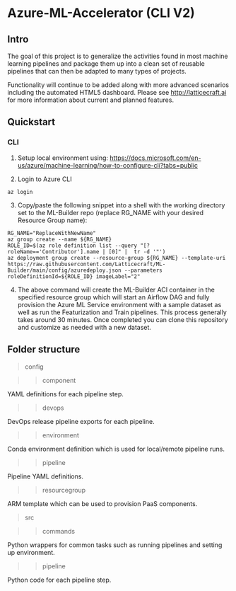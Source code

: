 # Azure-ML-Accelerator (CLI V2)

## Intro

The goal of this project is to generalize the activities found in most machine learning pipelines and package them up into a clean set of reusable pipelines that can then be adapted to many types of projects.

Functionality will continue to be added along with more advanced scenarios including the automated HTML5 dashboard.  Please see http://latticecraft.ai for more information about current and planned features.

## Quickstart

### CLI

1. Setup local environment using: https://docs.microsoft.com/en-us/azure/machine-learning/how-to-configure-cli?tabs=public

2. Login to Azure CLI
~~~
az login
~~~
3. Copy/paste the following snippet into a shell with the working directory set to the ML-Builder repo (replace RG_NAME with your desired Resource Group name):
~~~
RG_NAME="ReplaceWithNewName"
az group create --name ${RG_NAME}
ROLE_ID=$(az role definition list --query "[?roleName=='Contributor'].name | [0]" |  tr -d '"')
az deployment group create --resource-group ${RG_NAME} --template-uri https://raw.githubusercontent.com/Latticecraft/ML-Builder/main/config/azuredeploy.json --parameters roleDefinitionId=${ROLE_ID} imageLabel="2"
~~~
4. The above command will create the ML-Builder ACI container in the specified resource group which will start an Airflow DAG and fully provision the Azure ML Service environment with a sample dataset as well as run the Featurization and Train pipelines.  This process generally takes around 30 minutes.  Once completed you can clone this repository and customize as needed with a new dataset.

## Folder structure

> config

>> component

YAML definitions for each pipeline step.

>> devops

DevOps release pipeline exports for each pipeline.

>> environment

Conda environment definition which is used for local/remote pipeline runs.

>> pipeline

Pipeline YAML definitions.

>> resourcegroup

ARM template which can be used to provision PaaS components.

> src

>> commands

Python wrappers for common tasks such as running pipelines and setting up environment.

>> pipeline

Python code for each pipeline step.

